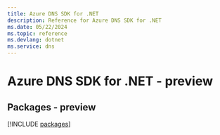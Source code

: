 ```yaml
---
title: Azure DNS SDK for .NET
description: Reference for Azure DNS SDK for .NET
ms.date: 05/22/2024
ms.topic: reference
ms.devlang: dotnet
ms.service: dns
---
```

# Azure DNS SDK for .NET - preview
## Packages - preview
[!INCLUDE [packages](dns-index.md)]